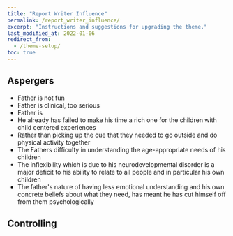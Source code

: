 ```yaml
---
title: "Report Writer Influence"
permalink: /report_writer_influence/
excerpt: "Instructions and suggestions for upgrading the theme."
last_modified_at: 2022-01-06
redirect_from:
  - /theme-setup/
toc: true
---
```


## Aspergers

- Father is not fun
- Father is clinical, too serious
- Father is 
- He already has failed to make his time a rich one for the children with child centered experiences
- Rather than picking up the cue that they needed to go outside and do physical activity together
- The Fathers difficulty in understanding the age-appropriate needs of his children
- The inflexibility which is due to his neurodevelopmental disorder is a major deficit to his ability to relate to all people and in particular his own children
- The father's nature of having less emotional understanding and his own concrete beliefs about what they need, has meant he has cut himself off from them psychologically

## Controlling


